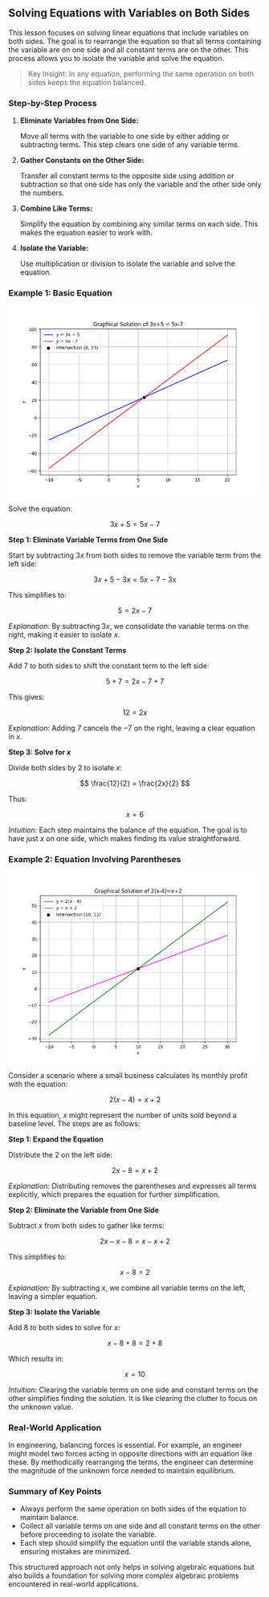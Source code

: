 ## Solving Equations with Variables on Both Sides

This lesson focuses on solving linear equations that include variables on both sides. The goal is to rearrange the equation so that all terms containing the variable are on one side and all constant terms are on the other. This process allows you to isolate the variable and solve the equation.

> Key Insight: In any equation, performing the same operation on both sides keeps the equation balanced.

### Step-by-Step Process

1. **Eliminate Variables from One Side:**

   Move all terms with the variable to one side by either adding or subtracting terms. This step clears one side of any variable terms.

2. **Gather Constants on the Other Side:**

   Transfer all constant terms to the opposite side using addition or subtraction so that one side has only the variable and the other side only the numbers.

3. **Combine Like Terms:**

   Simplify the equation by combining any similar terms on each side. This makes the equation easier to work with.

4. **Isolate the Variable:**

   Use multiplication or division to isolate the variable and solve the equation.

### Example 1: Basic Equation

![Line plot showing $3x+5$ and $5x-7$ intersecting at $(6,23)$, demonstrating the solution of the equation $3x+5=5x-7$.](images/plot_1_01-07-lesson-solving-equations-with-variables-on-both-sides.md.png)

Solve the equation:

$$
3x + 5 = 5x - 7
$$

**Step 1: Eliminate Variable Terms from One Side**

Start by subtracting $3x$ from both sides to remove the variable term from the left side:

$$
3x + 5 - 3x = 5x - 7 - 3x
$$

This simplifies to:

$$
5 = 2x - 7
$$

*Explanation:* By subtracting $3x$, we consolidate the variable terms on the right, making it easier to isolate $x$.

**Step 2: Isolate the Constant Terms**

Add $7$ to both sides to shift the constant term to the left side:

$$
5 + 7 = 2x - 7 + 7
$$

This gives:

$$
12 = 2x
$$

*Explanation:* Adding $7$ cancels the $-7$ on the right, leaving a clear equation in $x$.

**Step 3: Solve for $x$**

Divide both sides by $2$ to isolate $x$:

$$
\frac{12}{2} = \frac{2x}{2}
$$

Thus:

$$
x = 6
$$

*Intuition:* Each step maintains the balance of the equation. The goal is to have just $x$ on one side, which makes finding its value straightforward.

### Example 2: Equation Involving Parentheses

![Line plot of $2(x-4)$ and $x+2$ intersecting at $(10,12)$, illustrating the solution of the equation $2(x-4)=x+2$.](images/plot_2_01-07-lesson-solving-equations-with-variables-on-both-sides.md.png)

Consider a scenario where a small business calculates its monthly profit with the equation:

$$
2(x - 4) = x + 2
$$

In this equation, $x$ might represent the number of units sold beyond a baseline level. The steps are as follows:

**Step 1: Expand the Equation**

Distribute the $2$ on the left side:

$$
2x - 8 = x + 2
$$

*Explanation:* Distributing removes the parentheses and expresses all terms explicitly, which prepares the equation for further simplification.

**Step 2: Eliminate the Variable from One Side**

Subtract $x$ from both sides to gather like terms:

$$
2x - x - 8 = x - x + 2
$$

This simplifies to:

$$
x - 8 = 2
$$

*Explanation:* By subtracting $x$, we combine all variable terms on the left, leaving a simpler equation.

**Step 3: Isolate the Variable**

Add $8$ to both sides to solve for $x$:

$$
x - 8 + 8 = 2 + 8
$$

Which results in:

$$
x = 10
$$

*Intuition:* Clearing the variable terms on one side and constant terms on the other simplifies finding the solution. It is like clearing the clutter to focus on the unknown value.

### Real-World Application

In engineering, balancing forces is essential. For example, an engineer might model two forces acting in opposite directions with an equation like these. By methodically rearranging the terms, the engineer can determine the magnitude of the unknown force needed to maintain equilibrium.

### Summary of Key Points

- Always perform the same operation on both sides of the equation to maintain balance.
- Collect all variable terms on one side and all constant terms on the other before proceeding to isolate the variable.
- Each step should simplify the equation until the variable stands alone, ensuring mistakes are minimized.

This structured approach not only helps in solving algebraic equations but also builds a foundation for solving more complex algebraic problems encountered in real-world applications.
